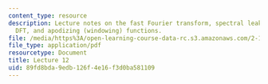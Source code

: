 ```yaml
---
content_type: resource
description: Lecture notes on the fast Fourier transform, spectral leakage in the
  DFT, and apodizing (windowing) functions.
file: /media/https%3A/open-learning-course-data-rc.s3.amazonaws.com/2-161-signal-processing-continuous-and-discrete-fall-2008/89fd8bda9edb126f4e16f3d0ba581109_lecture_12.pdf
file_type: application/pdf
resourcetype: Document
title: Lecture 12
uid: 89fd8bda-9edb-126f-4e16-f3d0ba581109
---
```

